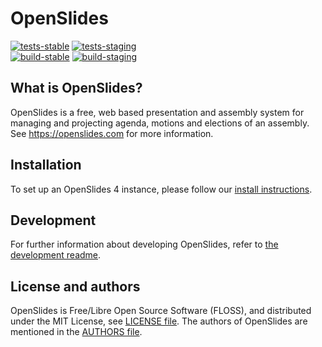 # OpenSlides

[![tests-stable](https://github.com/OpenSlides/OpenSlides/actions/workflows/test-integration-stable.yml/badge.svg)](https://github.com/OpenSlides/OpenSlides/actions/workflows/test-integration-stable.yml)
[![tests-staging](https://github.com/OpenSlides/OpenSlides/actions/workflows/test-integration-staging.yml/badge.svg)](https://github.com/OpenSlides/OpenSlides/actions/workflows/test-integration-staging.yml)\
[![build-stable](https://github.com/OpenSlides/OpenSlides/actions/workflows/build-images-stable.yml/badge.svg)](https://github.com/OpenSlides/OpenSlides/actions/workflows/build-images-stable.yml)
[![build-staging](https://github.com/OpenSlides/OpenSlides/actions/workflows/build-images-staging.yml/badge.svg)](https://github.com/OpenSlides/OpenSlides/actions/workflows/build-images-staging.yml)


## What is OpenSlides?

OpenSlides is a free, web based presentation and assembly system for
managing and projecting agenda, motions and elections of an assembly. See
https://openslides.com for more information.


## Installation

To set up an OpenSlides 4 instance, please follow our [install
instructions](INSTALL.md).


## Development

For further information about developing OpenSlides, refer to [the development
readme](DEVELOPMENT.md).


## License and authors

OpenSlides is Free/Libre Open Source Software (FLOSS), and distributed under the
MIT License, see [LICENSE file](LICENSE). The authors of OpenSlides are
mentioned in the [AUTHORS file](AUTHORS).

